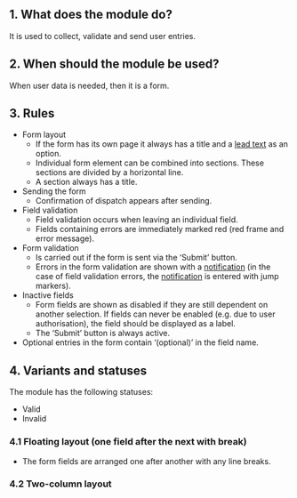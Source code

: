 ## 1. What does the module do?
It is used to collect, validate and send user entries.

## 2. When should the module be used?
When user data is needed, then it is a form.

## 3. Rules
* Form layout
    * If the form has its own page it always has a title and a [lead text](https://digital.sbb.ch/en/websites/basics/typography) as an option.
    * Individual form element can be combined into sections. These sections are divided by a horizontal line.
    * A section always has a title.
* Sending the form
    * Confirmation of dispatch appears after sending.
* Field validation
    * Field validation occurs when leaving an individual field.
    * Fields containing errors are immediately marked red (red frame and error message).
* Form validation
    * Is carried out if the form is sent via the ‘Submit’ button.
    * Errors in the form validation are shown with a [notification](https://digital.sbb.ch/en/websites/components/notification) (in the case of field validation errors, the [notification](https://digital.sbb.ch/en/websites/components/notification) is entered with jump markers).
* Inactive fields
    * Form fields are shown as disabled if they are still dependent on another selection. If fields can never be enabled (e.g. due to user authorisation), the field should be displayed as a label.
    * The ‘Submit’ button is always active.
* Optional entries in the form contain ‘(optional)’ in the field name.

## 4. Variants and statuses
The module has the following statuses:
* Valid
* Invalid

### 4.1 Floating layout (one field after the next with break)
* The form fields are arranged one after another with any line breaks.

### 4.2 Two-column layout